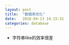 ```yaml
---
layout: post
title:  "数据库优化"
date:   2016-04-13 14:15:31
categories: database
---
```


* 字符串like的效率很差
